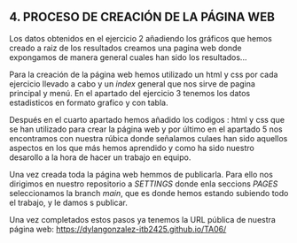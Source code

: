 ## 4. PROCESO DE CREACIÓN DE LA PÁGINA WEB

Los datos obtenidos en el ejercicio 2 añadiendo los gráficos que hemos creado a raiz de los resultados creamos una pagina web donde expongamos de manera general cuales han sido los resultados...

Para la creación de la página web hemos utilizado un html y css por cada ejercicio llevado a cabo y un *index* general que nos sirve de pagina principal y menú.
En el apartado del ejercicio 3 tenemos los datos estadisticos en formato grafico y con tabla.

Después en el cuarto apartado hemos añadido los codigos : html y css que se han utilizado para crear la página web y por último en el apartado 5 nos encontramos con nuestra rúbica donde señalamos culaes han sido aquellos aspectos en los que más hemos aprendido y como ha sido nuestro desarollo a la hora de hacer un trabajo en equipo.




Una vez creada toda la página web hemmos de publicarla. Para ello nos dirigimos en nuestro repositorio a *SETTINGS* donde enla seccions *PAGES* seleccionamos la branch *main*, que es donde hemos estando subiendo todo el trabajo, y le damos s publicar. 


Una vez completados estos pasos ya tenemos la URL pública de nuestra página web:
https://dylangonzalez-itb2425.github.io/TA06/

